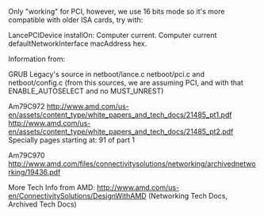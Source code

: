 Only "working" for PCI, however, we use 16 bits mode so it's more compatible with older ISA cards, try with:

LancePCIDevice installOn: Computer current.
Computer current defaultNetworkInterface macAddress hex.

Information from:

GRUB Legacy's source in netboot/lance.c netboot/pci.c and netboot/config.c
(from this sources, we are assuming PCI, and with that ENABLE_AUTOSELECT and no MUST_UNREST)

Am79C972
http://www.amd.com/us-en/assets/content_type/white_papers_and_tech_docs/21485_pt1.pdf
http://www.amd.com/us-en/assets/content_type/white_papers_and_tech_docs/21485_pt2.pdf
Specially pages starting at: 91 of part 1

Am79C970
http://www.amd.com/files/connectivitysolutions/networking/archivednetworking/19436.pdf

More Tech Info from AMD:
http://www.amd.com/us-en/ConnectivitySolutions/DesignWithAMD (Networking Tech Docs, Archived Tech Docs)